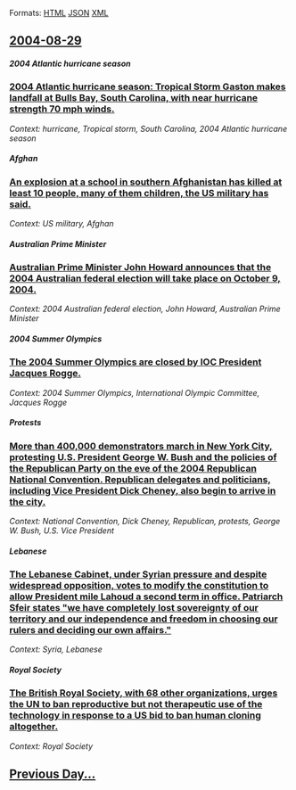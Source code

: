
Formats: [HTML](2004/08/29/index.html)  [JSON](2004/08/29/index.json)  [XML](2004/08/29/index.xml)  

## [2004-08-29](/news/2004/08/29/index.md)

##### 2004 Atlantic hurricane season
### [ 2004 Atlantic hurricane season: Tropical Storm Gaston makes landfall at Bulls Bay, South Carolina, with near hurricane strength 70&nbsp;mph winds. ](/news/2004/08/29/2004-atlantic-hurricane-season-tropical-storm-gaston-makes-landfall-at-bulls-bay-south-carolina-with-near-hurricane-strength-70-nbsp-mph.md)
_Context: hurricane, Tropical storm, South Carolina, 2004 Atlantic hurricane season_

##### Afghan
### [ An explosion at a school in southern Afghanistan has killed at least 10 people, many of them children, the US military has said. ](/news/2004/08/29/an-explosion-at-a-school-in-southern-afghanistan-has-killed-at-least-10-people-many-of-them-children-the-us-military-has-said.md)
_Context: US military, Afghan_

##### Australian Prime Minister
### [ Australian Prime Minister John Howard announces that the 2004 Australian federal election will take place on October 9, 2004. ](/news/2004/08/29/australian-prime-minister-john-howard-announces-that-the-2004-australian-federal-election-will-take-place-on-october-9-2004.md)
_Context: 2004 Australian federal election, John Howard, Australian Prime Minister_

##### 2004 Summer Olympics
### [ The 2004 Summer Olympics are closed by IOC President Jacques Rogge. ](/news/2004/08/29/the-2004-summer-olympics-are-closed-by-ioc-president-jacques-rogge.md)
_Context: 2004 Summer Olympics, International Olympic Committee, Jacques Rogge_

##### Protests
### [ More than 400,000 demonstrators march in New York City, protesting U.S. President George W. Bush and the policies of the Republican Party on the eve of the 2004 Republican National Convention. Republican delegates and politicians, including Vice President Dick Cheney, also begin to arrive in the city. ](/news/2004/08/29/more-than-400-000-demonstrators-march-in-new-york-city-protesting-u-s-president-george-w-bush-and-the-policies-of-the-republican-party-o.md)
_Context: National Convention, Dick Cheney, Republican, protests, George W. Bush, U.S. Vice President_

##### Lebanese
### [ The Lebanese Cabinet, under Syrian pressure and despite widespread opposition, votes to modify the constitution to allow President mile Lahoud a second term in office. Patriarch Sfeir states "we have completely lost sovereignty of our territory and our independence and freedom in choosing our rulers and deciding our own affairs." ](/news/2004/08/29/the-lebanese-cabinet-under-syrian-pressure-and-despite-widespread-opposition-votes-to-modify-the-constitution-to-allow-president-emile-la.md)
_Context: Syria, Lebanese_

##### Royal Society
### [ The British Royal Society, with 68 other organizations, urges the UN to ban reproductive but not therapeutic use of the technology in response to a US bid to ban human cloning altogether. ](/news/2004/08/29/the-british-royal-society-with-68-other-organizations-urges-the-un-to-ban-reproductive-but-not-therapeutic-use-of-the-technology-in-respo.md)
_Context: Royal Society_

## [Previous Day...](/news/2004/08/28/index.md)

